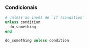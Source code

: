 ### Condicionais

```ruby
# unless ao invés de `if !condition`
unless condition
  do_something
end

do_something unless condition
```
